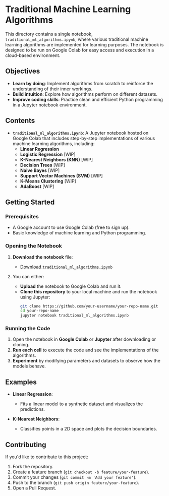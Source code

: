 # Traditional Machine Learning Algorithms

This directory contains a single notebook, `traditional_ml_algorithms.ipynb`, where various traditional machine learning algorithms are implemented for learning purposes. The notebook is designed to be run on Google Colab for easy access and execution in a cloud-based environment.

## Objectives

- **Learn by doing**: Implement algorithms from scratch to reinforce the understanding of their inner workings.
- **Build intuition**: Explore how algorithms perform on different datasets.
- **Improve coding skills**: Practice clean and efficient Python programming in a Jupyter notebook environment.

## Contents

- **`traditional_ml_algorithms.ipynb`**: A Jupyter notebook hosted on Google Colab that includes step-by-step implementations of various machine learning algorithms, including:
  - **Linear Regression**
  - **Logistic Regression** [WIP]
  - **K-Nearest Neighbors (KNN)** [WIP]
  - **Decision Trees** [WIP]
  - **Naive Bayes** [WIP]
  - **Support Vector Machines (SVM)** [WIP]
  - **K-Means Clustering** [WIP]
  - **AdaBoost** [WIP]

## Getting Started

### Prerequisites

- A Google account to use Google Colab (free to sign up).
- Basic knowledge of machine learning and Python programming.

### Opening the Notebook

1. **Download the notebook** file:
   - [Download `traditional_ml_algorithms.ipynb`](./traditional_ml_algorithms.ipynb)

2. You can either:
   - **Upload** the notebook to Google Colab and run it.
   - **Clone this repository** to your local machine and run the notebook using Jupyter:
     ```bash
     git clone https://github.com/your-username/your-repo-name.git
     cd your-repo-name
     jupyter notebook traditional_ml_algorithms.ipynb
     ```

### Running the Code

1. Open the notebook in **Google Colab** or **Jupyter** after downloading or cloning.
2. **Run each cell** to execute the code and see the implementations of the algorithms.
3. **Experiment** by modifying parameters and datasets to observe how the models behave.

## Examples

- **Linear Regression**: 
   - Fits a linear model to a synthetic dataset and visualizes the predictions.
   
- **K-Nearest Neighbors**:
   - Classifies points in a 2D space and plots the decision boundaries.

## Contributing

If you'd like to contribute to this project:
1. Fork the repository.
2. Create a feature branch (`git checkout -b feature/your-feature`).
3. Commit your changes (`git commit -m 'Add your feature'`).
4. Push to the branch (`git push origin feature/your-feature`).
5. Open a Pull Request.
